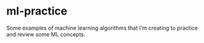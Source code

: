 # ml-practice
Some examples of machine learning algorithms that I'm creating to practice and review some ML concepts.
